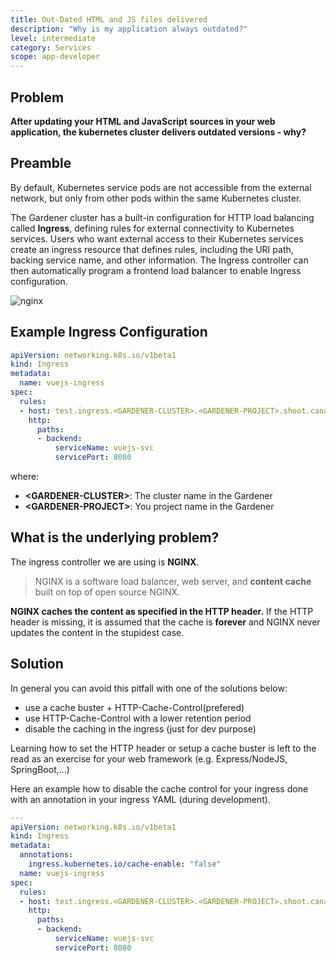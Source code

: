 ```yaml
---
title: Out-Dated HTML and JS files delivered
description: "Why is my application always outdated?"
level: intermediate
category: Services
scope: app-developer
---
```


## Problem

**After updating your HTML and JavaScript sources in your web application, 
the kubernetes cluster delivers outdated versions - why?**

## Preamble
By default, Kubernetes service pods are not accessible from the external 
network, but only from other pods within the same Kubernetes cluster. 

The Gardener cluster has a built-in configuration for HTTP load balancing called **Ingress**, 
defining rules for external connectivity to Kubernetes services. Users who want external access 
to their Kubernetes services create an ingress resource that defines rules, 
including the URI path, backing service name, and other information. The Ingress controller 
can then automatically program a frontend load balancer to enable Ingress configuration.

![nginx](howto-nginx.svg)


## Example Ingress Configuration

```yaml
apiVersion: networking.k8s.io/v1beta1
kind: Ingress
metadata:
  name: vuejs-ingress
spec:
  rules:
  - host: test.ingress.<GARDENER-CLUSTER>.<GARDENER-PROJECT>.shoot.canary.k8s-hana.ondemand.com
    http:
      paths:
      - backend:
          serviceName: vuejs-svc
          servicePort: 8080
```
where:
 - **&lt;GARDENER-CLUSTER&gt;**: The cluster name in the Gardener
 - **&lt;GARDENER-PROJECT&gt;**: You project name in the Gardener


## What is the underlying problem?

The ingress controller we are using is **NGINX**.

> NGINX  is a software load balancer, web server, and **content cache** built on top of open 
source NGINX.


**NGINX caches the content as specified in the HTTP header.** If the HTTP header is missing, 
it is assumed that the cache is **forever** and NGINX never updates the content in the 
stupidest case.

## Solution
In general you can avoid this pitfall with one of the solutions below:

 - use a cache buster + HTTP-Cache-Control(prefered)
 - use HTTP-Cache-Control with a lower retention period
 - disable the caching in the ingress (just for dev purpose)
 
Learning how to set the HTTP header or setup a cache buster is left to the read as an exercise
for your web framework (e.g. Express/NodeJS, SpringBoot,...)

Here an example how to disable the cache control for your ingress done with an annotation in your
 ingress YAML (during development).
 
```yaml
---
apiVersion: networking.k8s.io/v1beta1
kind: Ingress
metadata:
  annotations:
    ingress.kubernetes.io/cache-enable: "false"
  name: vuejs-ingress
spec:
  rules:
  - host: test.ingress.<GARDENER-CLUSTER>.<GARDENER-PROJECT>.shoot.canary.k8s-hana.ondemand.com
    http:
      paths:
      - backend:
          serviceName: vuejs-svc
          servicePort: 8080
```
